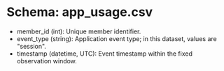 # Schema: app_usage.csv

- member_id (int): Unique member identifier.
- event_type (string): Application event type; in this dataset, values are "session".
- timestamp (datetime, UTC): Event timestamp within the fixed observation window.